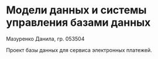 # Модели данных и системы управления базами данных
Мазуренко Данила, гр. 053504

Проект базы данных для сервиса электронных платежей.
